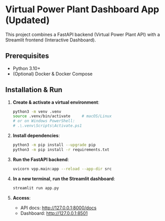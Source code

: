 # Virtual Power Plant Dashboard App (Updated)

This project combines a FastAPI backend (Virtual Power Plant API) with a Streamlit frontend (Interactive Dashboard).

## Prerequisites

- Python 3.10+
- (Optional) Docker & Docker Compose

## Installation & Run

1. **Create & activate a virtual environment**:
   ```bash
   python3 -m venv .venv
   source .venv/bin/activate     # macOS/Linux
   # or on Windows PowerShell:
   # .\.venv\Scripts\Activate.ps1
   ```

2. **Install dependencies**:
   ```bash
   python3 -m pip install --upgrade pip
   python3 -m pip install -r requirements.txt
   ```

3. **Run the FastAPI backend**:
   ```bash
   uvicorn vpp.main:app --reload --app-dir src
   ```

4. **In a new terminal**, **run the Streamlit dashboard**:
   ```bash
   streamlit run app.py
   ```

5. **Access**:
   - API docs: http://127.0.0.1:8000/docs
   - Dashboard: http://127.0.0.1:8501

